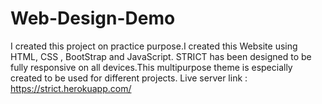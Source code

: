 # Web-Design-Demo
I created this project on practice purpose.I created this Website using HTML, CSS , BootStrap and JavaScript.
STRICT has been designed to be fully responsive on all devices.This multipurpose theme is especially created to be used for different projects.
Live server link : https://strict.herokuapp.com/
